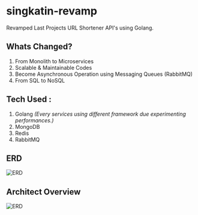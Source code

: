 # singkatin-revamp
Revamped Last Projects URL Shortener API's using Golang.

## Whats Changed?
1. From Monolith to Microservices
2. Scalable & Maintainable Codes
3. Become Asynchronous Operation using Messaging Queues (RabbitMQ)
4. From SQL to NoSQL

## Tech Used :
1. Golang _(Every services using different framework due experimenting performances.)_
2. MongoDB
3. Redis
4. RabbitMQ

## ERD
![ERD](https://raw.github.com/PickHD/singkatin-revamp/master/erd_singkatin_revamp.png)

## Architect Overview
![ERD](https://raw.github.com/PickHD/singkatin-revamp/master/arch_singkatin_revamp.png)